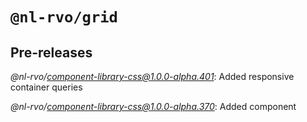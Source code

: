 # `@nl-rvo/grid`

## Pre-releases

*@nl-rvo/component-library-css@1.0.0-alpha.401*:
Added responsive container queries

*@nl-rvo/component-library-css@1.0.0-alpha.370*:
Added component
